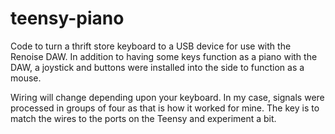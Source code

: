 # teensy-piano
Code to turn a thrift store keyboard to a USB device for use with the Renoise DAW.  In addition to having some keys function as a piano with the DAW, a joystick and buttons
were installed into the side to function as a mouse.

Wiring will change depending upon your keyboard.  In my case, signals were processed in groups of four as that is how it worked for mine.  The key is to match the wires to the ports on the Teensy and experiment a bit.
